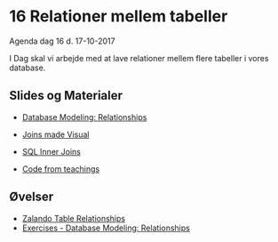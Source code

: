 # 16 Relationer mellem tabeller
Agenda dag 16 d. 17-10-2017

I Dag skal vi arbejde med at lave relationer mellem flere tabeller i vores database.



## Slides og Materialer
* [Database Modeling: Relationships](https://github.com/dat17v1/16_Relationer_mellem_tabeller/blob/master/Slides/16%20-%20Database%20Modeling_%20Relationships.pdf)
* [Joins made Visual](https://github.com/dat17v1/16_Relationer_mellem_tabeller/blob/master/Slides/Visual_SQL_JOINS_orig.jpg)
* [SQL Inner Joins](https://www.w3schools.com/sql/sql_join.asp)

* [Code from teachings](https://github.com/dat17v1/2_16_Relationer_mellem_tabeller/blob/master/Slides/code_from_teachings.sql)

## Øvelser
* [Zalando Table Relationships](https://docs.google.com/document/d/e/2PACX-1vQJzz9vzWnplA9w68BWwr7W5SuNfCJc3T4RjZ3l3I7PU5JgW4WtDpmM8Qgpq3HpDP6gniTW06-xQ0EP/pub)
* [Exercises - Database Modeling: Relationships](https://docs.google.com/document/d/e/2PACX-1vSeEDa0rXsVAvMULvg7kV5N6ggiFeXX5rfR1EAyxoSD7Zne-0q_A_L6iOwEpok0TYJGZZZLW2ml5sEb/pub)

